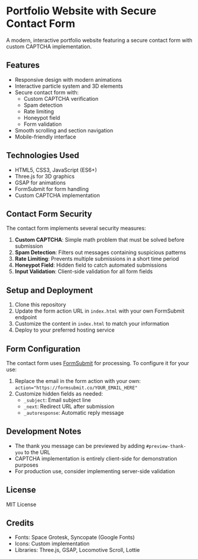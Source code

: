 # Portfolio Website with Secure Contact Form

A modern, interactive portfolio website featuring a secure contact form with custom CAPTCHA implementation.

## Features

- Responsive design with modern animations
- Interactive particle system and 3D elements
- Secure contact form with:
  - Custom CAPTCHA verification
  - Spam detection
  - Rate limiting
  - Honeypot field
  - Form validation
- Smooth scrolling and section navigation
- Mobile-friendly interface

## Technologies Used

- HTML5, CSS3, JavaScript (ES6+)
- Three.js for 3D graphics
- GSAP for animations
- FormSubmit for form handling
- Custom CAPTCHA implementation

## Contact Form Security

The contact form implements several security measures:

1. **Custom CAPTCHA**: Simple math problem that must be solved before submission
2. **Spam Detection**: Filters out messages containing suspicious patterns
3. **Rate Limiting**: Prevents multiple submissions in a short time period
4. **Honeypot Field**: Hidden field to catch automated submissions
5. **Input Validation**: Client-side validation for all form fields

## Setup and Deployment

1. Clone this repository
2. Update the form action URL in `index.html` with your own FormSubmit endpoint
3. Customize the content in `index.html` to match your information
4. Deploy to your preferred hosting service

## Form Configuration

The contact form uses [FormSubmit](https://formsubmit.co/) for processing. To configure it for your use:

1. Replace the email in the form action with your own: `action="https://formsubmit.co/YOUR_EMAIL_HERE"`
2. Customize hidden fields as needed:
   - `_subject`: Email subject line
   - `_next`: Redirect URL after submission
   - `_autoresponse`: Automatic reply message

## Development Notes

- The thank you message can be previewed by adding `#preview-thank-you` to the URL
- CAPTCHA implementation is entirely client-side for demonstration purposes
- For production use, consider implementing server-side validation

## License

MIT License

## Credits

- Fonts: Space Grotesk, Syncopate (Google Fonts)
- Icons: Custom implementation
- Libraries: Three.js, GSAP, Locomotive Scroll, Lottie 